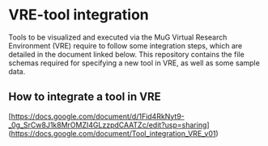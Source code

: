 # VRE-tool integration
Tools to be visualized and executed via the MuG Virtual Research Environment (VRE) require to follow some integration steps, which are detailed in the document linked below. This repository contains the file schemas required for specifying a new tool in VRE, as well as some sample data.

## How to integrate a tool in VRE
[https://docs.google.com/document/d/1Fid4RkNyt9-_0g_SrCw8J1k8MrOMZI4GLzzpdCAATZc/edit?usp=sharing] (https://docs.google.com/document/Tool_integration_VRE_v01)

